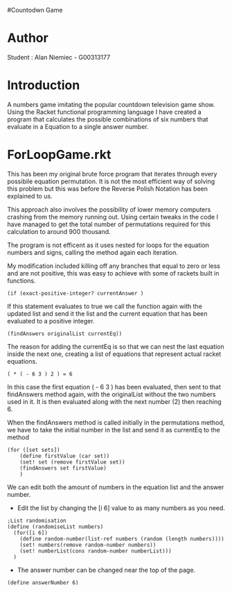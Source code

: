#Countodwn Game

Author
======
Student : Alan Niemiec - G00313177

Introduction
============
A numbers game imitating the popular countdown television game show. Using the Racket functional programming language I have created a program that calculates the possible combinations of six numbers that evaluate in a Equation to a single answer number.

ForLoopGame.rkt
===============
This has been my original brute force program that iterates through every possibile equation permutation.
It is not the most efficient way of solving this problem but this was before the Reverse Polish Notation has been explained to us.

This approach also involves the possibility of lower memory computers crashing from the memory running out. Using certain tweaks in the code I have managed to get the total number of permutations required for this calculation to around 900 thousand.

The program is not efficent as it uses nested for loops for the equation numbers and signs, calling the method again each iteration.

 My modification included killing off any branches that equal to zero or less and are not positive, this was easy to achieve with some of rackets built in functions.
 ```
 (if (exact-positive-integer? currentAnswer )
```
If this statement evaluates to true we call the function again with the updated list and send it the list and the current equation that has been evaluated to a positive integer.
```
(findAnswers originalList currentEq))
```
The reason for adding the currentEq is so that we can nest the last equation inside the next one, creating a list of equations that represent actual racket equations.
```
( * ( - 6 3 ) 2 ) = 6
```
In this case the first equation ( - 6 3 ) has been evaluated, then sent to that findAnswers method again, with the originalList without the two numbers used in it. It is then evaluated along with the next number (2) then reaching 6.

When the findAnswers method is called initially in the permutations method, we have to take the initial number in the list and send it as currentEq to the method
```
(for ([set sets])
    (define firstValue (car set))
    (set! set (remove firstValue set))
    (findAnswers set firstValue)
    )
```

We can edit both the amount of numbers in the equation list and the answer number.
* Edit the list by changing the [i 6]  value to as many numbers as you need.
```
;List randomisation
(define (randomiseList numbers)
  (for([i 6])
    (define random-number(list-ref numbers (random (length numbers))))
    (set! numbers(remove random-number numbers))
    (set! numberList(cons random-number numberList)))
  )

```
* The answer number can be changed near the top of the page.
```
(define answerNumber 6)
```
